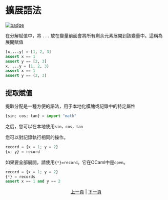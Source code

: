 # 擴展語法

[![badge](https://img.shields.io/endpoint.svg?url=https%3A%2F%2Fgezf7g7pd5.execute-api.ap-northeast-1.amazonaws.com%2Fdefault%2Fsource_up_to_date%3Fowner%3Derg-lang%26repos%3Derg%26ref%3Dmain%26path%3Ddoc/EN/syntax/28_spread_syntax.md%26commit_hash%3D20aa4f02b994343ab9600317cebafa2b20676467)](https://gezf7g7pd5.execute-api.ap-northeast-1.amazonaws.com/default/source_up_to_date?owner=erg-lang&repos=erg&ref=main&path=doc/EN/syntax/28_spread_syntax.md&commit_hash=20aa4f02b994343ab9600317cebafa2b20676467)

在分解賦值中，將 `...` 放在變量前面會將所有剩余元素展開到該變量中。這稱為展開賦值

```python
[x,...y] = [1, 2, 3]
assert x == 1
assert y == [2, 3]
x, ...y = (1, 2, 3)
assert x == 1
assert y == (2, 3)
```

## 提取賦值

提取分配是一種方便的語法，用于本地化模塊或記錄中的特定屬性

```python
{sin; cos; tan} = import "math"
```

之后，您可以在本地使用`sin，cos，tan`

您可以對記錄執行相同的操作。

```python
record = {x = 1; y = 2}
{x; y} = record
```

如果要全部展開，請使用`{*}=record`。它在OCaml中是`open`。

```python
record = {x = 1; y = 2}
{*} = records
assert x == 1 and y == 2
```

<p align='center'>
    <a href='./28_comprehension.md'>上一頁</a> | <a href='./30_decorator.md'>下一頁</a>
</p>